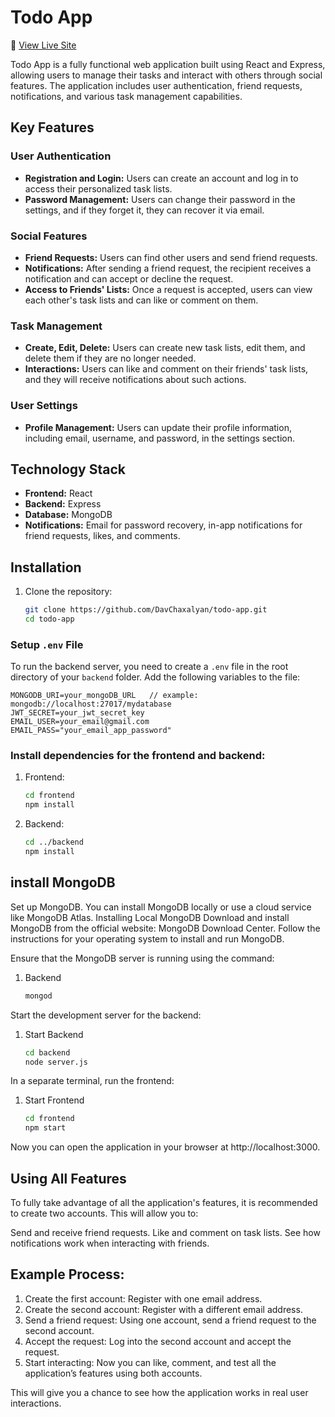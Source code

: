 # Todo App

🔗 [View Live Site](https://todo-media.netlify.app)

Todo App is a fully functional web application built using React and Express, allowing users to manage their tasks and interact with others through social features. The application includes user authentication, friend requests, notifications, and various task management capabilities.

## Key Features

### User Authentication
- **Registration and Login:** Users can create an account and log in to access their personalized task lists.
- **Password Management:** Users can change their password in the settings, and if they forget it, they can recover it via email.

### Social Features
- **Friend Requests:** Users can find other users and send friend requests.
- **Notifications:** After sending a friend request, the recipient receives a notification and can accept or decline the request.
- **Access to Friends' Lists:** Once a request is accepted, users can view each other's task lists and can like or comment on them.

### Task Management
- **Create, Edit, Delete:** Users can create new task lists, edit them, and delete them if they are no longer needed.
- **Interactions:** Users can like and comment on their friends' task lists, and they will receive notifications about such actions.

### User Settings
- **Profile Management:** Users can update their profile information, including email, username, and password, in the settings section.

## Technology Stack

- **Frontend:** React
- **Backend:** Express
- **Database:** MongoDB
- **Notifications:** Email for password recovery, in-app notifications for friend requests, likes, and comments.

## Installation

1. Clone the repository:
   ```bash
   git clone https://github.com/DavChaxalyan/todo-app.git
   cd todo-app

### Setup `.env` File

To run the backend server, you need to create a `.env` file in the root directory of your `backend` folder. Add the following variables to the file:

```plaintext
MONGODB_URI=your_mongoDB_URL   // example:  mongodb://localhost:27017/mydatabase
JWT_SECRET=your_jwt_secret_key
EMAIL_USER=your_email@gmail.com
EMAIL_PASS="your_email_app_password"
```
   
### Install dependencies for the frontend and backend:
1. Frontend:
   ```bash
   cd frontend
   npm install
2. Backend:
   ```bash
   cd ../backend
   npm install

## install MongoDB
Set up MongoDB. You can install MongoDB locally or use a cloud service like MongoDB Atlas.
Installing Local MongoDB
Download and install MongoDB from the official website: MongoDB Download Center.
Follow the instructions for your operating system to install and run MongoDB.

Ensure that the MongoDB server is running using the command:
1. Backend
   ```bash
   mongod

Start the development server for the backend:
1. Start Backend
   ```bash
   cd backend
   node server.js

In a separate terminal, run the frontend:
1. Start Frontend
   ```bash
   cd frontend
   npm start   

Now you can open the application in your browser at http://localhost:3000.

## Using All Features
To fully take advantage of all the application's features, it is recommended to create two accounts. This will allow you to:

Send and receive friend requests.
Like and comment on task lists.
See how notifications work when interacting with friends.

## Example Process:
1. Create the first account: Register with one email address.
2. Create the second account: Register with a different email address.
3. Send a friend request: Using one account, send a friend request to the second account.
4. Accept the request: Log into the second account and accept the request.
5. Start interacting: Now you can like, comment, and test all the application’s features using both accounts.
   
This will give you a chance to see how the application works in real user interactions.
